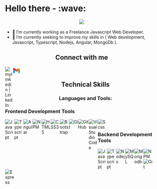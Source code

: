 <h1>Hello there - :wave:</h1>

<p align="center">
  <img src="https://komarev.com/ghpvc/?username=esraaKamel1195">
</p>

- 🔭 I’m currently working as a Freelance Javascript Web Developer.
- 🌱 I’m currently seeking to improve my skills in ( Web development, Javascript, Typescript, Nodejs, Angular, MongoDb ).

<h2 align="center">Connect with me</h2>

  [<img align="left" alt="mylinkedin | LinkedIn" width="25" src="https://www.svgrepo.com/show/299484/linkedin.svg" />][linkedin]
  [<img align="left" alt="myemail | Email" width="25" src="./icons8-gmail.svg" />][email]

  <br>

<h2 align="center">Technical Skills</h2>

<h3 align="center">Languages and Tools:</h3>

<h3 align="left">Frontend Development Tools</h3>

[<img align="left" alt="JavaScript" width="30px" src="https://www.svgrepo.com/show/349419/javascript.svg" />][javascipt]
[<img align="left" alt="Typescript" width="30px" src="https://www.svgrepo.com/show/439022/typescript.svg" />][typescipt] 
[<img align="left" alt="Angular" width="30px" src="https://www.svgrepo.com/show/452156/angular.svg" />][angular]
[<img align="left" alt="NPM" width="30px" src="https://www.svgrepo.com/show/439240/npm.svg" />][npm]
[<img align="left" alt="HTML5" width="30px" src="https://www.svgrepo.com/show/120930/html.svg" />][html]
[<img align="left" alt="CSS3" width="30px" src="https://www.svgrepo.com/show/134149/css.svg" />][css]
[<img align="left" alt="Bootstrap" width="30px" src="https://www.svgrepo.com/show/353498/bootstrap.svg" />][bootstrap]
[<img align="left" alt="Git" width="30px" src="https://www.svgrepo.com/show/373623/git.svg" />][git]
[<img align="left" alt="GitHub" width="35px" src="https://www.svgrepo.com/show/312259/github.svg" />][github]
[<img align="left" alt="Visual Studio Code" width="30px" src="https://www.svgrepo.com/show/331782/visual-studio.svg" />][vs]
[<img align="left" alt="Scss" width="30px" src="https://www.svgrepo.com/show/373882/ng-component-scss.svg" />][scss]

  <br>
<h3 align="left">Backend Development Tools</h3>

[<img align="left" alt="JavaScript" width="30px" src="https://www.svgrepo.com/show/349419/javascript.svg" />][javascipt]
[<img align="left" alt="Typescript" width="30px" src="https://www.svgrepo.com/show/439022/typescript.svg" />][typescipt] 
[<img align="left" alt="Nodejs" width="30px" src="https://www.svgrepo.com/show/452075/node-js.svg" />][nodejs]
[<img align="left" alt="MySQL" width="30px" src="https://www.svgrepo.com/show/294240/mysql.svg" />][MySQL]
[<img align="left" alt="Mongodb" width="30px" src="https://www.svgrepo.com/show/331488/mongodb.svg" />][mongodb]
[<img align="left" alt="NPM" width="30px" src="https://www.svgrepo.com/show/439240/npm.svg" />][npm]
[<img align="left" alt="Git" width="30px" src="https://www.svgrepo.com/show/373623/git.svg" />][git]
[<img align="left" alt="Express" width="30px" src="https://www.svgrepo.com/show/376367/express.svg" />][express]

<!-- **esraaKamel1195/esraaKamel1195** is a ✨ _special_ ✨ repository because its `README.md` (this file) appears on your GitHub profile. -->

[linkedin]: https://www.linkedin.com/in/esraa-kamel-329961129/
[email]: esraa.kamel1811@gmail.com
[bootstrap]: https://getbootstrap.com/
[github]: https://github.com/esraaKamel1195
[vs]: https://visualstudio.microsoft.com/
[html]: https://developer.mozilla.org/en-US/docs/Web/HTML
[css]: https://developer.mozilla.org/en-US/docs/Web/CSS 
[javascipt]: https://developer.mozilla.org/en-US/docs/Web/JavaScript.svg
[git]: https://git-scm.com/
[nodejs]: https://nodejs.org/en
[angular]: https://angular.dev/
[mongodb]: https://www.mongodb.com/
[npm]: https://www.npmjs.com/
[express]: https://expressjs.com/
[MySQL]: https://www.mysql.com/
[sql]: https://www.mysql.com/

[typescipt]: https://www.svgrepo.com/show/439022/typescript.svg
[scss]: https://www.svgrepo.com/show/373882/ng-component-scss.svg
[ecmascript]: https://www.svgrepo.com/show/294240/ecmascript.svg
[rxjs]: https://www.svgrepo.com/show/294240/rxjs.svg
[ngrx]: https://www.svgrepo.com/show/294240/ngrx.svg

<!-- Here are some ideas to get you started:
- 👯 I’m looking to collaborate on ...
- 🤔 I’m looking for help with ...
- 💬 Ask me about ...
- 😄 Pronouns: ...
- ⚡ Fun fact: ... -->
